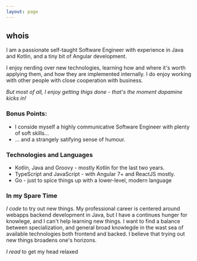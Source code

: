 ```yaml
---
layout: page
---
```

## whois
I am a passionate self-taught Software Engineer with experience in Java and Kotlin, and a tiny bit of Angular development.

I enjoy nerding over new technologies, learning how and where it's worth applying them, and how they are implemented internally. I do enjoy
working with other people with close cooperation with business.

*But most of all, I enjoy getting thigs done - that's the moment dopamine kicks in!*

### Bonus Points:
- I conside myself a highly communicative Software Engineer with plenty of soft skills...
- ... and a strangely satifying sense of humour.

### Technologies and Languages
- Kotlin, Java and Groovy - mostly Kotlin for the last two years.
- TypeScript and JavaScript - with Angular 7+ and ReactJS mostly.
- Go - just to spice things up with a lower-level, modern language

### In my Spare Time
*I code* to try out new things. My professional career is centered around webapps backend development in Java, but I have a continues hunger for knowlege, and I can't help learning new things. I want to find a balance between specialization, and general broad knowlegde in the wast sea of available technologies both frontend and backed. I believe that trying out new things broadens one's horizons.

*I read* to get my head relaxed

